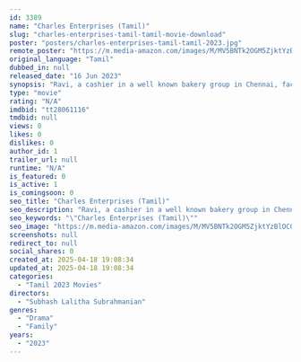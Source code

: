 ```yaml
---
id: 3389
name: "Charles Enterprises (Tamil)"
slug: "charles-enterprises-tamil-tamil-movie-download"
poster: "posters/charles-enterprises-tamil-tamil-2023.jpg"
remote_poster: "https://m.media-amazon.com/images/M/MV5BNTk2OGM5ZjktYzBlOC00YzA0LTk3NDYtYjM1YTdiZDFiYzVjXkEyXkFqcGdeQXVyMzMxMDUzNTk@._V1_SX300.jpg"
original_language: "Tamil"
dubbed_in: null
released_date: "16 Jun 2023"
synopsis: "Ravi, a cashier in a well known bakery group in Chennai, faces heartbreak as his nearly fixed wedding breaks due to his night blindness caused by his congenital impairment. Realizing his impairment is the reason he is not getting ..."
type: "movie"
rating: "N/A"
imdbid: "tt28061116"
tmdbid: null
views: 0
likes: 0
dislikes: 0
author_id: 1
trailer_url: null
runtime: "N/A"
is_featured: 0
is_active: 1
is_comingsoon: 0
seo_title: "Charles Enterprises (Tamil)"
seo_description: "Ravi, a cashier in a well known bakery group in Chennai, faces heartbreak as his nearly fixed wedding breaks due to his night blindness caused by his congenital impairment. Realizing his impairment is the reason he is not getting ..."
seo_keywords: "\"Charles Enterprises (Tamil)\""
seo_image: "https://m.media-amazon.com/images/M/MV5BNTk2OGM5ZjktYzBlOC00YzA0LTk3NDYtYjM1YTdiZDFiYzVjXkEyXkFqcGdeQXVyMzMxMDUzNTk@._V1_SX300.jpg"
screenshots: null
redirect_to: null
social_shares: 0
created_at: 2025-04-18 19:08:34
updated_at: 2025-04-18 19:08:34
categories:
  - "Tamil 2023 Movies"
directors:
  - "Subhash Lalitha Subrahmanian"
genres:
  - "Drama"
  - "Family"
years:
  - "2023"
---
```

